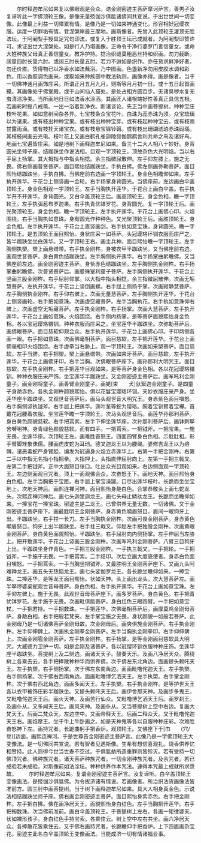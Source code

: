 <!-- { "loadSidebar": true } -->
　　尔时释迦牟尼如来复以佛眼观是会众。诰金刚密迹主菩萨摩诃萨言。善男子汝复谛听此一字佛顶轮王像。是像无量殑伽沙俱胝诸佛同共宣说。于出世世间一切变像。此像最上利益一切障累有情。是像乃是一切如来神通变化。形容相好冠缨衣服。运度一切罪垢有情。登涅槃岸最三摩地。画斯像者。先曾入此顶轮王灌顶无胜法坛。于阿阇梨手授具足咒句印法。或复入于胜顶王坛已成就者。为阿阇梨印赞许可。求证出世大涅槃处。如是行人乃堪画像。正命令于净行婆罗门善信童女。或命大姓种族父母真正善信童女。教净护持。捻治织缝莫粗恶丝持和织画。勿刀截断。阔量四肘长量六肘。或阔三肘长量五肘。若力不迨如是织作。亦任货求鲜净好者。勿还价直。货得物已以净香水如法蘸浴。乃中图画。色盏新净勿用皮胶水调和彩色。用以香胶调色画采。或取如来种族部中教法轨则。画像亦得。画是像者。当于一切佛神通月画饰庄采。所谓正月五月九月。则斯等月月初一日。或十五日起首画摸。其画像处于佛堂殿。或于山间仙人窟处。是处占相方圆百步。无诸臭秽水复无虫清洁净美。当所画地日日如法香水涂洒。其画匠人诸根端好性善真正具信五根。若画彩时授八戒斋。一出一浴着新净衣。断诸谈论。先正当中画菩提树。种种宝庄枝叶花果。如如意树间杂各异。七宝枝条众宝花叶。白珠为蕊赤珠为须。众宝琉璃以为诸果。或有枝出种种宝果。或有枝出种种宝芽。或有枝起种种宝云。或有枝雨甘露雨滴。或有枝挂天诸宝衣。或有枝悬宝铎铃磬。或有枝出珊瑚琥珀赤珠码瑙。其枝枝间画云光电。枝叶花上又画白鹤孔雀迦陵频伽鹦鹉舍利共命之鸟及诸好鸟。地画七宝遍皆庄采。如是地树下画释迦牟尼如来。备三十二大人相八十妙好。身背圆光坐师子座。结跏趺坐作说法相。目观一字顶轮王。顶放杂色大光明焰。当以右手屈上扬掌。其大拇指与中指头相捻。余三指微屈散伸。左手仰左膝上。施之无畏。佛右侧画普贤菩萨。面目熙怡结跏趺坐。手执白拂。佛左侧画弥勒菩萨。面目熙怡结跏趺坐。手执白拂。当佛座前右边画一字顶轮王。身金色相瞻仰如来。左手执开莲华。于花台上侧竖画一金轮。右手扬掌身背圆光。当佛座前。左边画白伞盖顶轮王。身金色相观一字顶轮王。左手当胸执开莲华。于花台上画白伞盖。右手执半开不开莲华。身背圆光。又白伞盖顶轮王后。画高顶轮王。身金色相。瞻一字顶轮王。左手执弭惹布罗迦果。右手执青优钵罗花。身背圆光。复一字顶轮王后。画光聚顶轮王。身金色相。瞻一字顶轮王。左手执开莲华。于花台上画佛心印。火焰围绕。右手当胸执如意珠。身有圆光作种种色。又光聚顶轮王后。画胜顶轮王。身金色相。左手执开莲华。于花台上直竖画剑。右手执如意宝珠。身背圆光。瞻一字顶轮王。是五顶轮王面目熙怡。身状庄采一如菩萨。头冠璎珞环钏衣服而庄严之。皆半跏趺坐坐白莲华。又一字顶轮王右。画主兵神。面目熙怡瞻一字顶轮王。左手胸侧执槊。槊上画悬缯带。右手执金刚杵。身被衣甲半跏趺坐。又当佛座前右边。画观世音菩萨。身白黄色结跏趺坐。左手胸侧执开莲华。右手扬掌曲躬瞻佛。又当佛座前左边。画金刚密迹主菩萨。身紫赤色结跏趺坐。左手胸侧执金刚杵。右手扬掌曲躬瞻佛。次普贤菩萨后。画曼殊室利童子菩萨。左手胸侧执开莲华。于花台上竖画三股金刚杵。右手屈肘仰掌。以大指中指头相捻。余三指微屈散伸。次画无垢慧菩萨。左执开莲华。于花台上竖倒画螺。右手屈上侧扬于掌。次画寂静慧菩萨。左手胸侧执金刚杵。右手仰右髀上。次画无量慧菩萨。左手胸侧执开莲华。于花台上侧竖画轮。右手把如意珠。次画虚空藏菩萨。左手当胸执花。右手执如意珠仰右髀上。次画虚空无垢藏菩萨。左手执金刚杵。右手扬掌。次画大慧菩萨。左手执开莲华。于花台上画如意珠。火焰围绕。右手侧内扬掌。是等菩萨面貌熙怡身金色相。各以宝冠璎珞镮钏。种种衣服而庄采之。坐宝莲华半跏趺坐。次弥勒菩萨后。画佛眼菩萨。面目慈软仰观会众。左手执开莲华。于花台上画佛心印。于印两侧各画一眼。右手把如意珠。次画佛毫相菩萨。面目慈软。左手把开莲华。于花台上画佛毫相印火焰围绕。右手虚拳当右胁上。观一字顶轮王。次画如来槊菩萨。面目慈软。左手当脐。右手把槊。槊上画悬缯带。次画如来牙菩萨。面目慈软。左手执开莲华。于花台上画佛牙印。右手当胸。次佛眼菩萨座下。画孙那利大明咒王。面目慈软。左手执金刚杵。右手把莲华目观如来。是等菩萨身金色相。各以花冠璎珞镮钏。种种衣服庄采严饰。坐宝莲华半跏趺坐。又金刚密迹主菩萨后。画军吒利金刚童子。画金刚将童子。画善臂金刚童子。画姥[束　　犬]驮絮迦金刚童子。是四童子身赩赤色。各执金刚杵颜貌熙怡。俱以花鬘宝璎珞环钏。天妙衣服庄采严身。坐莲华座半跏趺坐。又观世音菩萨后。画马头观世音大明咒王。身赤紫色面目嗔怒。右手胸侧竖执钺斧。右手屈上把莲华。莲叶茎等蛇为璎珞。腕着宝钏臂着宝襻。首戴花冠腰着衣服。坐宝莲华瞻一字顶轮王。次马头观世音后。画莲华孙那利菩萨。身白黄色颜貌慈软。右手把罥索。左手下伸坐莲华座。次孙那利菩萨后。画钵刺拏舍嚩唎神。身青绿色颜貌慈软。而有四手。一把罥索。一把钺斧。一把宝果。一施无畏。坐莲华座。次顶轮王左。画难胜奋怒王。四面四臂身白色相。示耽肚相。形手臂脚矬象侏儒。腰画虎皮蛇为耳珰。德叉迦龙王以为腰绳。婆修吉龙王以为络髆。诸恶毒蛇严身臂胫。编发为冠遍身火焰立赤莲华上。右第一手把金刚杵。右第二手以中指无名指小指把拳。大指押上。头指直伸屈肘向上。左第一手把三戟叉。左第二手把钺斧。正中大面怒目张口。吐出众光目观如来。右边侧面观一字顶轮王。左边侧面观目咒者。顶上一面观佛会众。次奋怒王下。画地天神。面目熙怡身白色相。左手当胸把于宝匣。右手屈上掌宝澡罐。口尽出莲华枝叶。长跪而坐坐宝地上。次地天神后。画熙连禅河神。面目熙怡身靘白色。合掌恭敬头上画七蛇龙头。次熙连禅河神后。画七头迦里迦龙王。画七头母止鳞驮龙王。长跪而坐瞻仰如来。一捧宝花一捧宝珠。密迹主是二龙王。已曾供养无量无数。一切诸佛。又于金刚密迹主菩萨座下。画最胜明王金刚菩萨。身赤黄色嚬眉怒目。眉间一眼狗牙上出。半跏趺坐。右手拄一长刀。左手当胸执金刚杵。次画可畏金刚菩萨。身赤黄色嚬眉怒目。狗牙上出半跏趺坐。右手拄三戟叉。仰屈左手把独股金刚杵。次画黄眼金刚菩萨。身白黄色面貌熙怡。半跏趺坐。右手屈肘向内侧扬掌。左手伸屈当左胁上。把开敷莲华。于花台上竖画三股金刚杵。次画军吒利金刚菩萨。八臂三目狗牙上出。半跏趺坐身作青色。一手把三股金刚杵。一手执三戟叉。一手把轮。一手把钺斧。一手施于无畏。一手把罥索。二手结印。次后立画大度底使者。身赤白色面目嗔怒。一手把罥索。一手当胸竖把钺斧。又最胜明王金刚菩萨座下。又画九头阿难亸龙王。画五头无热恼龙王。画七头娑伽罗龙王。各长跪坐瞻仰如来。一捧宝珠。二捧莲华。是等龙王面目熙怡。状如天神。头上画出龙头。次大慧菩萨左。画半拏啰婆枲抳观世音母菩萨。身白色相。右手执开莲华。于花台上画如意宝珠。左手仰左髀上。施于无畏。此观世音母菩萨座下。画多罗菩萨。身白黄色。右手把青优钵罗花。左手施于无畏。次画毗俱胝菩萨。身白红色三眼四臂。一手把如意宝杖。一手把君持。一手把数珠。一手把莲华。次佛毫相菩萨后。画摩莫鸡金刚母菩萨。身靘白相。右手把般若梵夹。左手掌宝施之无畏。身状颜貌一如般若菩萨。此金刚母乃是一切诸佛菩萨金刚母故。次金刚母后。画央俱施金刚菩萨。右手执金刚杵。左手仰伸髀上。次画执金刚拳金刚菩萨。左手当胸执金刚拳印。右手仰伸髀上。次画金刚雹金刚菩萨。左手执金刚杵。右手扬掌。是等金刚面目慈软具大明咒。大威德力卫护一切。如是金刚及诸菩萨。各以冠缨环钏衣服种种庄饰。坐莲华座半跏趺坐。菩提树上及二侧边。画诸天天子。鼓奏天乐。及画八净居天众。腾绕树上各乘去云。各手把捧散种种华而供养佛。次于佛左东北角边。面画提头赖吒天王。左手执槊。右手侧扬掌。次于佛左东南角边。面画毗噜侘迦天王。左手执槊。右手侧扬掌。次于佛右西南角边。面画毗噜博乞洒天王。左手执槊。右手掌金刚杵。次于佛右西北角边。面画多闻天王。左手执槊。右手执金刚杵。是等护世天王各以衣甲被饰庄彩半跏趺坐。又提头赖吒天王后。画伊舍那天神。及画步多鬼王。又毗噜侘迦天王后。画火天神。及画苦行仙众。又毗噜博乞洒天王后。画罗刹王。及画仆从。又多闻天王后。画风天神。及画仆从。又当菩提树上空中右边。复画大梵天王。后画二梵众天。左边空中。又画帝释天王。后画二释众天。又于毗噜侘迦天王右。画焰摩王。坐于牛上牛卧画之。如是天神鬼等各以自服种种庄彩。次难胜奋怒神下左。画持咒者。长跪曲躬手把香炉。观顶轮王。又佛座下于[巾　　(穴/登)]边面。画熙连禅河。于是世尊告金刚密迹主菩萨言。此像乃是一字佛顶轮王大变像法。是一切佛同共宣说。若有智者见遇斯像。生希有想信喜观礼。烧香供养忆相赞持。此人则得今世当世寿不空过。于俱胝劫所造重罪则皆殄灭。若有受持一切佛顶咒者。佛种族咒者。诸天菩萨种族咒者。一切金刚种族咒者。及余咒者。若已成验若未成验。对斯像前如法涂坛。种种供养作本咒法。速得本咒最上成就所求愿故。
　　尔时释迦牟尼如来。复谓金刚密迹主菩萨言。汝复谛听。白伞盖顶轮王变像画法。是殑伽沙俱胝佛。为令拔济诸有情说。若画像者。所治织法货画像法皆准前方。圆三肘中画菩提树。当于树下画释迦牟尼如来。具大人相身真金色。示说法相结跏趺坐师子座。佛右画金刚密迹主菩萨。面目熙怡身紫赤色。右手把金刚杵。左手把白拂。佛在画净居天王。面貌熙怡身白红色。左手当胸把开莲华。右手把掏数珠。次当佛前准前。画白伞盖顶轮王。于菩提树上左右。各画一矩律婆天。状如裸形孩子。身白红色手持宝索。各乘住云。树上空中左右共坐。画六净居天众。各捧散花皆乘住云。又于佛右画持咒者。长跪瞻仰手把香炉。上下四面画杂宝花。密迹主此名白伞盖顶轮王变像画法。当能成济一切有情诸福业事。
